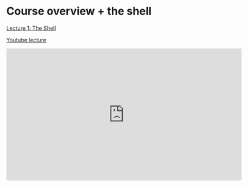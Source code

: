 # Course overview + the shell

[Lecture 1: The Shell](https://missing.csail.mit.edu/2020/course-shell/)

[Youtube lecture](https://youtu.be/Z56Jmr9Z34Q)

<iframe width="616" height="347" src="https://www.youtube.com/embed/Z56Jmr9Z34Q" title="Lecture 1: Course Overview + The Shell (2020)" frameborder="0" allow="accelerometer; autoplay; clipboard-write; encrypted-media; gyroscope; picture-in-picture; web-share" referrerpolicy="strict-origin-when-cross-origin" allowfullscreen></iframe>

